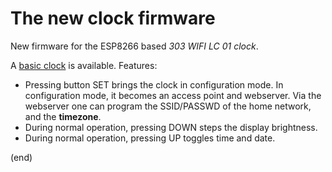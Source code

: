 # The new clock firmware

New firmware for the ESP8266 based _303 WIFI LC 01 clock_.

A [basic clock](basicclock) is available. Features:

 - Pressing button SET brings the clock in configuration mode.
   In configuration mode, it becomes an access point and webserver.
   Via the webserver one can program the SSID/PASSWD of the home network, and the **timezone**.
 - During normal operation, pressing DOWN steps the display brightness.
 - During normal operation, pressing UP toggles time and date.

(end)

